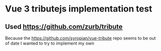 # Vue 3 tributejs implementation test

## Used https://github.com/zurb/tribute

Because the https://github.com/syropian/vue-tribute repo seems to be out of date I wanted to try to implement my own
